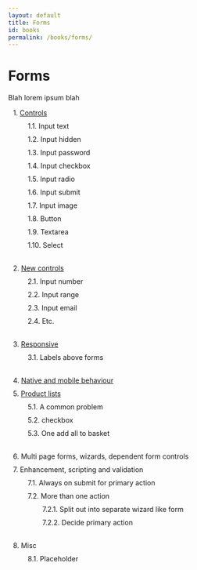```yaml
---
layout: default
title: Forms
id: books
permalink: /books/forms/
---
```


<style>
    ol {
        counter-reset: section;
        list-style-type: none;
        margin: 0;
        padding: 0;
    }

    ol li {
        counter-increment: section;
        margin-left: 10px;
        margin-bottom: 10px;
    }

    ol li:before {
        content: counters(section, ".") ". ";
    }

    ol li ol {
        padding-top: 10px;
        margin-bottom: 30px;
    }
    ol li li {
        margin-left: 30px;
    }
</style>

# Forms

Blah lorem ipsum blah

1. [Controls](/)
    1. Input text
    1. Input hidden
    1. Input password
    1. Input checkbox
    1. Input radio
    1. Input submit
    1. Input image
    1. Button
    1. Textarea
    1. Select
2. [New controls](/)
    1. Input number
    1. Input range
    1. Input email
    1. Etc.
3. [Responsive](/)
    1. Labels above forms
4. [Native and mobile behaviour](/)
5. [Product lists](/)
    1. A common problem
    1. checkbox
    1. One add all to basket
6. Multi page forms, wizards, dependent form controls
7. Enhancement, scripting and validation
    1. Always on submit for primary action
    1. More than one action
        1. Split out into separate wizard like form
        1. Decide primary action
9. Misc
    1. Placeholder
